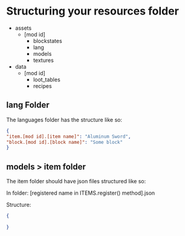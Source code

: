 # Structuring your resources folder

- assets 
    - [mod id] 
       - blockstates
       - lang
       - models
       - textures
- data
    - [mod id]
        - loot_tables
        - recipes
    
## lang Folder
The languages folder has the structure like so:

```json
{
"item.[mod id].[item name]": "Aluminum Sword",
"block.[mod id].[block name]": "Some block"
}
```

## models > item folder
The item folder should have json files structured like so:

In folder: [registered name in ITEMS.register() method].json

Structure:
```json
{
  
}
```